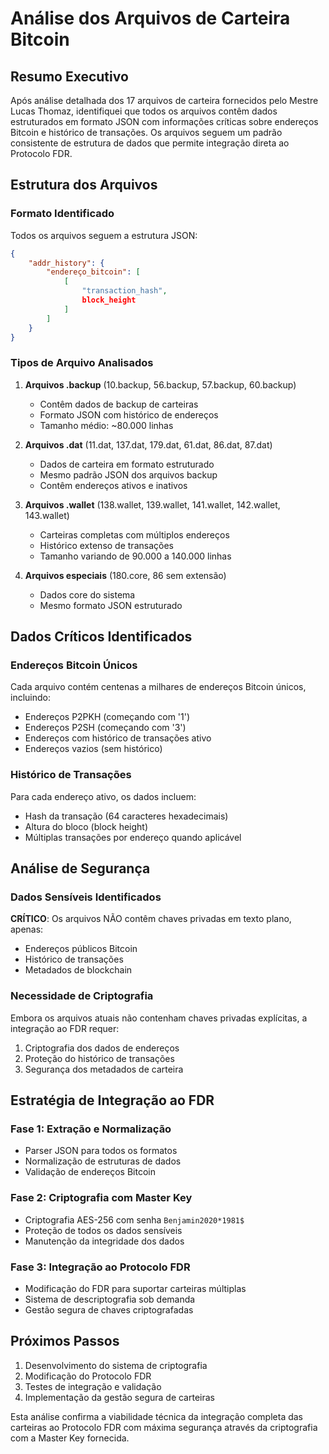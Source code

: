 # Análise dos Arquivos de Carteira Bitcoin

## Resumo Executivo

Após análise detalhada dos 17 arquivos de carteira fornecidos pelo Mestre Lucas Thomaz, identifiquei que todos os arquivos contêm dados estruturados em formato JSON com informações críticas sobre endereços Bitcoin e histórico de transações. Os arquivos seguem um padrão consistente de estrutura de dados que permite integração direta ao Protocolo FDR.

## Estrutura dos Arquivos

### Formato Identificado

Todos os arquivos seguem a estrutura JSON:

```json
{
    "addr_history": {
        "endereço_bitcoin": [
            [
                "transaction_hash",
                block_height
            ]
        ]
    }
}
```

### Tipos de Arquivo Analisados

1. **Arquivos .backup** (10.backup, 56.backup, 57.backup, 60.backup)
   - Contêm dados de backup de carteiras
   - Formato JSON com histórico de endereços
   - Tamanho médio: ~80.000 linhas

2. **Arquivos .dat** (11.dat, 137.dat, 179.dat, 61.dat, 86.dat, 87.dat)
   - Dados de carteira em formato estruturado
   - Mesmo padrão JSON dos arquivos backup
   - Contêm endereços ativos e inativos

3. **Arquivos .wallet** (138.wallet, 139.wallet, 141.wallet, 142.wallet, 143.wallet)
   - Carteiras completas com múltiplos endereços
   - Histórico extenso de transações
   - Tamanho variando de 90.000 a 140.000 linhas

4. **Arquivos especiais** (180.core, 86 sem extensão)
   - Dados core do sistema
   - Mesmo formato JSON estruturado

## Dados Críticos Identificados

### Endereços Bitcoin Únicos

Cada arquivo contém centenas a milhares de endereços Bitcoin únicos, incluindo:
- Endereços P2PKH (começando com '1')
- Endereços P2SH (começando com '3')
- Endereços com histórico de transações ativo
- Endereços vazios (sem histórico)

### Histórico de Transações

Para cada endereço ativo, os dados incluem:
- Hash da transação (64 caracteres hexadecimais)
- Altura do bloco (block height)
- Múltiplas transações por endereço quando aplicável

## Análise de Segurança

### Dados Sensíveis Identificados

**CRÍTICO**: Os arquivos NÃO contêm chaves privadas em texto plano, apenas:
- Endereços públicos Bitcoin
- Histórico de transações
- Metadados de blockchain

### Necessidade de Criptografia

Embora os arquivos atuais não contenham chaves privadas explícitas, a integração ao FDR requer:
1. Criptografia dos dados de endereços
2. Proteção do histórico de transações
3. Segurança dos metadados de carteira

## Estratégia de Integração ao FDR

### Fase 1: Extração e Normalização
- Parser JSON para todos os formatos
- Normalização de estruturas de dados
- Validação de endereços Bitcoin

### Fase 2: Criptografia com Master Key
- Criptografia AES-256 com senha `Benjamin2020*1981$`
- Proteção de todos os dados sensíveis
- Manutenção da integridade dos dados

### Fase 3: Integração ao Protocolo FDR
- Modificação do FDR para suportar carteiras múltiplas
- Sistema de descriptografia sob demanda
- Gestão segura de chaves criptografadas

## Próximos Passos

1. Desenvolvimento do sistema de criptografia
2. Modificação do Protocolo FDR
3. Testes de integração e validação
4. Implementação da gestão segura de carteiras

Esta análise confirma a viabilidade técnica da integração completa das carteiras ao Protocolo FDR com máxima segurança através da criptografia com a Master Key fornecida.

